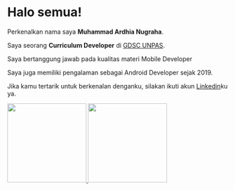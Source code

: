 # Halo semua! 

Perkenalkan nama saya **Muhammad Ardhia Nugraha**.<br>

Saya seorang **Curriculum Developer** di [GDSC UNPAS](https://gdsc.community.dev/universitas-pasundan/).<br>

Saya bertanggung jawab pada kualitas materi Mobile Developer <br>

Saya juga memiliki pengalaman sebagai Android Developer sejak 2019.<br>

Jika kamu tertarik untuk berkenalan denganku, silakan ikuti akun [Linkedin](https://www.linkedin.com/in/ardhia-nugraha/)ku ya.

<p align="left">
<a href="https://github.com/ardhia137/">
  <img height="180em" src="https://github-readme-stats-eight-theta.vercel.app/api?username=ardhia137&show_icons=true&theme=algolia&include_all_commits=true&count_private=true"/>
  <img height="180em" src="https://github-readme-stats-eight-theta.vercel.app/api/top-langs/?username=ardhia137&layout=compact&langs_count=8&theme=algolia"/>
</a>
</p>
